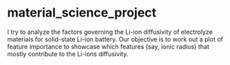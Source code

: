 # material_science_project
I try to analyze the factors governing the Li-ion diffusivity of electrolyze materials for solid-state Li-ion battery. Our objective is to work out a plot of feature importance to showcase which features (say, ionic radius) that mostly contribute to the Li-ions diffusivity.
